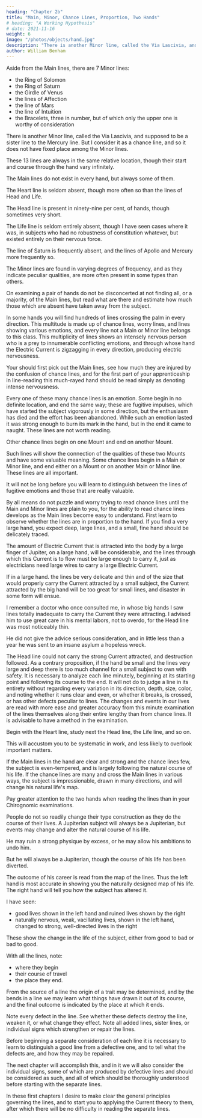 ```yaml
---
heading: "Chapter 2b"
title: "Main, Minor, Chance Lines, Proportion, Two Hands"
# heading: "A Working Hypothesis"
# date: 2021-11-16
weight: 6
image: "/photos/objects/hand.jpg"
description: "There is another Minor line, called the Via Lascivia, and supposed to be a sister line to the Mercury line. But I consider it as a chance line, and so it does not have  fixed place among the Minor lines"
author: William Benham
---
```




Aside from the Main lines, there are 7 Minor lines:

- the Ring of Solomon
- the Ring of Saturn
- the Girdle of Venus
- the lines of Affection
- the line of Mars
- the line of Intuition
- the Bracelets, three in number, but of which only the upper one is worthy of consideration

There is another Minor line, called the Via Lascivia, and supposed to be a sister line to the Mercury line. But I consider it as a chance line, and so it does not have  fixed place among the Minor lines. 

These 13 lines are always in the same relative location, though their start and course through the hand vary infinitely. 

The Main lines do not exist in every hand, but always some of them. 

The Heart line is seldom absent, though more often so than the lines of Head and Life. 

The Head line is present in ninety-nine per cent, of hands, though sometimes very short. 

The Life line is seldom entirely absent, though I have seen cases where it was, in subjects who had no robustness of constitution whatever, but existed entirely on their nervous force. 

The line of Saturn is frequently absent, and the lines of Apollo and Mercury more frequently so. 

The Minor lines are found in varying degrees of frequency, and as they indicate peculiar qualities, are more often present in some types than others. 

On examining a pair of hands do not be disconcerted at not finding all, or a majority, of the Main lines, but read what are there and estimate how much those which are absent have taken away from the subject. 

In some hands you will find hundreds of lines crossing the palm in every direction. This multitude is made up of chance lines, worry lines, and lines showing various emotions, and every line not a Main or Minor line belongs to this class. This multiplicity of lines shows an intensely nervous person who is a prey to innumerable conflicting emotions, and through whose hand the Electric Current is zigzagging in every direction, producing electric nervousness. 

Your should first pick out the Main lines, see how much they are injured by the confusion of chance lines, and for the first part of your apprenticeship in line-reading this much-rayed hand should be read simply as denoting intense nervousness. 

Every one of these many chance lines is an emotion. Some begin in no definite location, and end the same way; these are fugitive impulses, which have started the subject vigorously in some direction, but the enthusiasm has died and the effort has been abandoned. While such an emotion lasted it was strong enough to burn its mark in the hand, but in the end it came to naught. These lines are not worth reading. 

Other chance lines begin on one Mount and end on another Mount.

Such lines will show the connection of the qualities of these two Mounts and have some valuable meaning. Some chance lines begin in a Main or Minor line, and end either on a Mount or on another Main or Minor line. These lines are all important. 

It will not be long before you will learn to distinguish between the lines of fugitive emotions and those that are really valuable. 

By all means do not puzzle and worry trying to read chance lines until the Main and Minor lines are plain to you, for the ability to read chance lines develops as the Main lines become easy to understand. First learn to observe whether the lines are in proportion to the hand. If you find a very large hand, you expect deep, large lines, and a small, fine hand should be delicately traced. 


The amount of Electric Current that is attracted into the body by a large finger of Jupiter, on a large hand, will be considerable, and the lines through which this Current is to flow must be large enough to carry it, just as electricians need large wires to carry a large Electric Current. 

If in a large hand. the lines be very delicate and thin and of the size that would properly carry the Current attracted by a small subject, the Current attracted by the big hand will be too great for small lines, and disaster in some form will ensue.


I remember a doctor who once consulted me, in whose big hands I saw lines totally inadequate to carry the Current they were attracting. I advised him to use great care in his mental labors, not to overdo, for the Head line was most noticeably thin. 

He did not give the advice serious consideration, and in little less than a year he was sent to an insane asylum a hopeless wreck. 

The Head line could not carry the strong Current attracted, and destruction followed. As a contrary proposition, if the hand be small and the lines very large and deep there is too much channel for a small subject to own with safety. It is necessary to analyze each line minutely, beginning at its starting point and following its course to the end. It will not do to judge a line in its entirety without regarding every variation in its direction, depth, size, color, and noting whether it runs clear and even, or whether it breaks, is crossed, or has other defects peculiar to lines. The changes and events in our lives are read with more ease and greater accuracy from this minute examination of the lines themselves along their entire lengthy than from chance lines. It is advisable to have a method in the examination. 

Begin with the Heart line, study next the Head line, the Life line, and so on. 

This will accustom you to be systematic in work, and less likely to overlook important matters. 

If the Main lines in the hand are clear and strong and the chance lines few, the subject is even-tempered, and is largely following the natural course of his life. If the chance lines are many and cross the Main lines in various ways, the subject is impressionable, drawn in many directions, and will change his natural life's map. 

Pay greater attention to the two hands when reading the lines than in your Chirognomic examinations. 

People do not so readily change their type construction as they do the course of their lives. A Jupiterian subject will always be a Jupiterian, but events may change and alter the natural course of his life. 

He may ruin a strong physique by excess, or he may allow his ambitions to undo him.

But he will always be a Jupiterian, though the course of his life has been diverted. 

<!-- The type, Chirognomy will tell you; --> The outcome of his career is read from the map of the lines. Thus the left hand is most accurate in showing you the naturally designed map of his life. The right hand will tell you how the subject has altered it. 

I have seen:
- good lives shown in the left hand and ruined lives shown by the right
- naturally nervous, weak, vacillating lives, shown in the left hand, changed to strong, well-directed lives in the right

These show the change in the life of the subject, either from good to bad or bad to good. 

With all the lines, note:
- where they begin
- their course of travel
- the place they end. 

From the source of a line the origin of a trait may be determined, and by the bends in a line we may learn what things have drawn it out of its course, and the final outcome is indicated by the place at which it ends. 

Note every defect in the line. See whether these defects destroy the line, weaken it, or what change they effect. Note all added lines, sister lines, or individual signs which strengthen or repair the lines. 

Before beginning a separate consideration of each line it is necessary to learn to distinguish a good line from a defective one, and to tell what the defects are, and how they may be repaired. 

The next chapter will accomplish this, and in it we will also consider the individual signs, some of which are produced by defective lines and should be considered as such, and all of which should be thoroughly understood before starting with the separate lines. 

In these first chapters I desire to make clear the general principles governing the lines, and to start you to applying the Current theory to them, after which there will be no difficulty in reading the separate lines.
